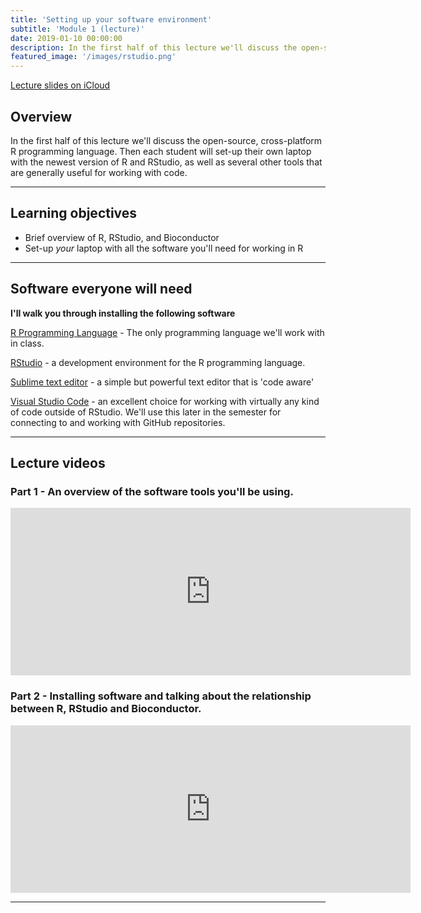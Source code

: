 ```yaml
---
title: 'Setting up your software environment'
subtitle: 'Module 1 (lecture)'
date: 2019-01-10 00:00:00
description: In the first half of this lecture we'll discuss the open-source, cross-platform R programming language.  Then each student will set-up their own laptop with the newest version of R and RStudio, as well as several other tools that are generally useful for working with code.
featured_image: '/images/rstudio.png'
---
```


[Lecture slides on iCloud](https://www.icloud.com/keynote/0gntL7jitMXjx7nWRy4oakAjg#Lecture2%5FtoolsIntro)

## Overview

In the first half of this lecture we'll discuss the open-source, cross-platform R programming language.  Then each student will set-up their own laptop with the newest version of R and RStudio, as well as several other tools that are generally useful for working with code.

---

## Learning objectives

* Brief overview of R, RStudio, and Bioconductor
* Set-up *your* laptop with all the software you'll need for working in R

---

## Software everyone will need

**I'll walk you through installing the following software**

[R Programming Language](http://lib.stat.cmu.edu/R/CRAN/) - The only programming language we'll work with in class.

[RStudio](http://www.rstudio.com/products/rstudio/download/) - a development environment for the R programming language.

[Sublime text editor](http://www.sublimetext.com/) - a simple but powerful text editor that is 'code aware'

[Visual Studio Code](https://code.visualstudio.com/) - an excellent choice for working with virtually any kind of code outside of RStudio.  We'll use this later in the semester for connecting to and working with GitHub repositories.

---

## Lecture videos

### Part 1 - An overview of the software tools you'll be using.

<iframe src="https://player.vimeo.com/video/408967948" width="640" height="268" frameborder="0" allow="autoplay; fullscreen" allowfullscreen></iframe>


### Part 2 - Installing software and talking about the relationship between R, RStudio and Bioconductor.

<iframe src="https://player.vimeo.com/video/409021094" width="640" height="268" frameborder="0" allow="autoplay; fullscreen" allowfullscreen></iframe>

---